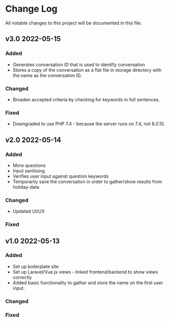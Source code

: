 # Change Log
All notable changes to this project will be documented in this file.

## v3.0 2022-05-15
 
### Added
- Generates conversation ID that is used to identify conversation
- Stores a copy of the conversation as a flat file in storage directory with the name as the conversation ID.
 
### Changed
- Broaden accepted criteria by checking for keywords in full sentences.
 
### Fixed
- Downgraded to use PHP 7.4 - because the server runs on 7.4, not 8.0.10.

## v2.0 2022-05-14
 
### Added
- More questions
- Input sanitising
- Verifies user input against question keywords
- Temporarily save the conversation in order to gather/show results from holiday-data
 
### Changed
- Updated UI/UX
 
### Fixed

## v1.0 2022-05-13
 
### Added
- Set up boilerplate site
- Set up Laravel/Vue.js views - linked frontend/backend to show views correctly
- Added basic functionality to gather and store the name on the first user input.
 
### Changed
 
### Fixed
